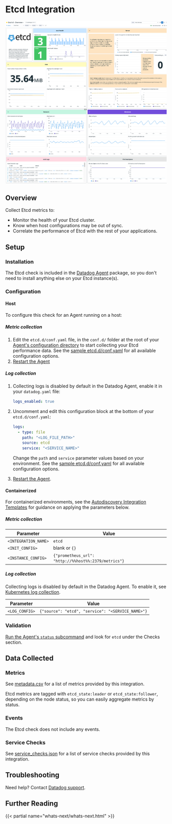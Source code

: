 # Etcd Integration

![Etcd Dashboard][1]

## Overview

Collect Etcd metrics to:

- Monitor the health of your Etcd cluster.
- Know when host configurations may be out of sync.
- Correlate the performance of Etcd with the rest of your applications.

## Setup

### Installation

The Etcd check is included in the [Datadog Agent][2] package, so you don't need to install anything else on your Etcd instance(s).

### Configuration

<!-- xxx tabs xxx -->
<!-- xxx tab "Host" xxx -->

#### Host

To configure this check for an Agent running on a host:

##### Metric collection

1. Edit the `etcd.d/conf.yaml` file, in the `conf.d/` folder at the root of your [Agent's configuration directory][3] to start collecting your Etcd performance data. See the [sample etcd.d/conf.yaml][4] for all available configuration options.
2. [Restart the Agent][5]

##### Log collection

1. Collecting logs is disabled by default in the Datadog Agent, enable it in your `datadog.yaml` file:

    ```yaml
    logs_enabled: true
    ```

2. Uncomment and edit this configuration block at the bottom of your `etcd.d/conf.yaml`:

    ```yaml
    logs:
      - type: file
        path: "<LOG_FILE_PATH>"
        source: etcd
        service: "<SERVICE_NAME>"
    ```

    Change the `path` and `service` parameter values based on your environment. See the [sample etcd.d/conf.yaml][4] for all available configuration options.

3. [Restart the Agent][5].

<!-- xxz tab xxx -->
<!-- xxx tab "Containerized" xxx -->

#### Containerized

For containerized environments, see the [Autodiscovery Integration Templates][6] for guidance on applying the parameters below.

##### Metric collection

| Parameter            | Value                                                |
| -------------------- | ---------------------------------------------------- |
| `<INTEGRATION_NAME>` | `etcd`                                               |
| `<INIT_CONFIG>`      | blank or `{}`                                        |
| `<INSTANCE_CONFIG>`  | `{"prometheus_url": "http://%%host%%:2379/metrics"}` |

##### Log collection

Collecting logs is disabled by default in the Datadog Agent. To enable it, see [Kubernetes log collection][7].

| Parameter      | Value                                             |
| -------------- | ------------------------------------------------- |
| `<LOG_CONFIG>` | `{"source": "etcd", "service": "<SERVICE_NAME>"}` |

<!-- xxz tab xxx -->
<!-- xxz tabs xxx -->

### Validation

[Run the Agent's `status` subcommand][8] and look for `etcd` under the Checks section.

## Data Collected

### Metrics

See [metadata.csv][9] for a list of metrics provided by this integration.

Etcd metrics are tagged with `etcd_state:leader` or `etcd_state:follower`, depending on the node status, so you can easily aggregate metrics by status.

### Events

The Etcd check does not include any events.

### Service Checks

See [service_checks.json][10] for a list of service checks provided by this integration.

## Troubleshooting

Need help? Contact [Datadog support][11].

## Further Reading

{{< partial name="whats-next/whats-next.html" >}}

[1]: https://raw.githubusercontent.com/DataDog/integrations-core/master/etcd/images/etcd_dashboard.png
[2]: https://app.datadoghq.com/account/settings/agent/latest
[3]: https://docs.datadoghq.com/agent/guide/agent-configuration-files/#agent-configuration-directory
[4]: https://github.com/DataDog/integrations-core/blob/master/etcd/datadog_checks/etcd/data/conf.yaml.example
[5]: https://docs.datadoghq.com/agent/guide/agent-commands/#start-stop-and-restart-the-agent
[6]: https://docs.datadoghq.com/agent/kubernetes/integrations/
[7]: https://docs.datadoghq.com/agent/kubernetes/log/
[8]: https://docs.datadoghq.com/agent/guide/agent-commands/#agent-status-and-information
[9]: https://github.com/DataDog/integrations-core/blob/master/etcd/metadata.csv
[10]: https://github.com/DataDog/integrations-core/blob/master/etcd/assets/service_checks.json
[11]: https://docs.datadoghq.com/help/
[12]: https://www.datadoghq.com/blog/monitor-etcd-performance
[13]: https://docs.datadoghq.com/agent/kubernetes/control_plane/?tab=helm
[14]: https://www.datadoghq.com/blog/monitor-etcd-with-datadog/
[15]: https://www.datadoghq.com/blog/etcd-monitoring-tools/
[16]: https://www.datadoghq.com/blog/etcd-key-metrics/